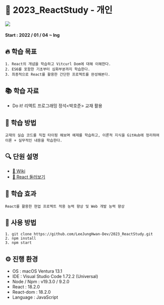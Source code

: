 # 🚀 2023_ReactStudy - 개인

<img src = "https://img.shields.io/badge/Node.js-v19.3.0-blue"/>

#### Start : 2022 / 01 / 04 ~ Ing

## 🔥 학습 목표
~~~
1. React의 개념을 학습하고 Vitcurl Dom에 대해 이해한다. 
2. ES6를 포함한 기초부터 심화부분까지 학습한다.
3. 최종적으로 React를 활용한 간단한 프로젝트를 완성해본다.
~~~

## 📚 학습 자료
* Do it! 리액트 프로그래밍 정석<박호준> 교재 활용</br>

## 📑 학습 방법
~~~
교재의 실습 코드를 직접 타이핑 해보며 예제를 학습하고, 이론적 지식을 GitHub에 정리하여 이론 + 실무적인 내용을 학습한다.
~~~


## 🔍 단원 설명
* [🌳 Wiki](https://github.com/LeeJungHwan-Dev/2023_ReactStudy/wiki)
* [🚀 React 둘러보기](https://github.com/LeeJungHwan-Dev/2023_ReactStudy/wiki/HelloReact)

## 💫 학습 효과
~~~
React를 활용한 현업 프로젝트 적용 능력 향상 및 Web 개발 능력 향상
~~~

## 💭 사용 방법
~~~
1. git clone https://github.com/LeeJungHwan-Dev/2023_ReactStudy.git
2. npm install
3. npm start
~~~

## ⚙️ 진행 환경
* OS : macOS Ventura 13.1 </br>
* IDE : Visual Studio Code 1.72.2 (Universal)</br>
* Node / Npm : v19.3.0 / 9.2.0
* React : 18.2.0
* React-dom : 18.2.0
* Language : JavaScript</br>
